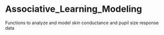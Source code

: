 # Associative_Learning_Modeling
Functions to analyze and model skin conductance and pupil size response data

